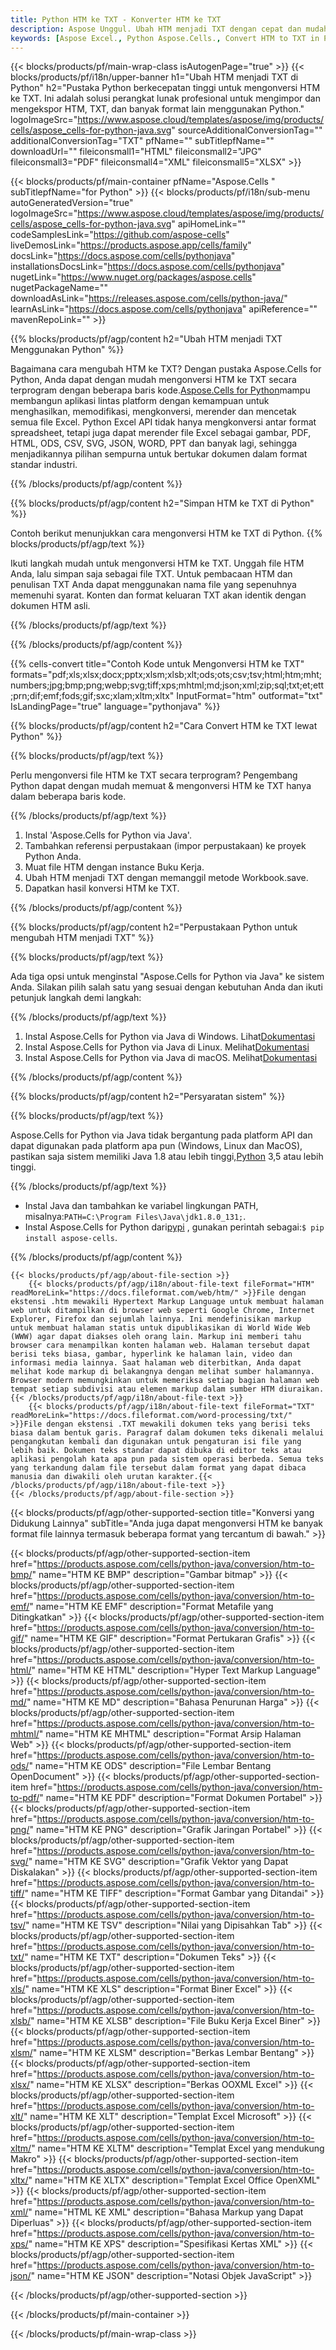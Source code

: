 ```yaml
---
title: Python HTM ke TXT - Konverter HTM ke TXT
description: Aspose Unggul. Ubah HTM menjadi TXT dengan cepat dan mudah menggunakan Aspose.Cells. Python HTM menjadi TXT. Python Simpan HTM menjadi TXT. Simpan HTM sebagai TXT menggunakan Python.
keywords: [Aspose Excel., Python Aspose.Cells., Convert HTM to TXT in Python., Save HTM to TXT using Python., Python HTM to TXT saveformat., HTM to TXT Converter., Python Save HTM as TXT]
---
```

{{< blocks/products/pf/main-wrap-class isAutogenPage="true" >}}
{{< blocks/products/pf/i18n/upper-banner h1="Ubah HTM menjadi TXT di Python" h2="Pustaka Python berkecepatan tinggi untuk mengonversi HTM ke TXT. Ini adalah solusi perangkat lunak profesional untuk mengimpor dan mengekspor HTM, TXT, dan banyak format lain menggunakan Python." logoImageSrc="https://www.aspose.cloud/templates/aspose/img/products/cells/aspose_cells-for-python-java.svg" sourceAdditionalConversionTag="" additionalConversionTag="TXT" pfName="" subTitlepfName="" downloadUrl="" fileiconsmall1="HTML" fileiconsmall2="JPG" fileiconsmall3="PDF" fileiconsmall4="XML" fileiconsmall5="XLSX" >}}

{{< blocks/products/pf/main-container pfName="Aspose.Cells " subTitlepfName="for Python" >}}
{{< blocks/products/pf/i18n/sub-menu autoGeneratedVersion="true" logoImageSrc="https://www.aspose.cloud/templates/aspose/img/products/cells/aspose_cells-for-python-java.svg" apiHomeLink="" codeSamplesLink="https://github.com/aspose-cells" liveDemosLink="https://products.aspose.app/cells/family" docsLink="https://docs.aspose.com/cells/pythonjava" installationsDocsLink="https://docs.aspose.com/cells/pythonjava" nugetLink="https://www.nuget.org/packages/aspose.cells" nugetPackageName="" downloadAsLink="https://releases.aspose.com/cells/python-java/" learnAsLink="https://docs.aspose.com/cells/pythonjava" apiReference="" mavenRepoLink="" >}}


{{% blocks/products/pf/agp/content h2="Ubah HTM menjadi TXT Menggunakan Python" %}}

 Bagaimana cara mengubah HTM ke TXT? Dengan pustaka Aspose.Cells for Python, Anda dapat dengan mudah mengonversi HTM ke TXT secara terprogram dengan beberapa baris kode.[Aspose.Cells for Python](https://pypi.org/project/aspose-cells)mampu membangun aplikasi lintas platform dengan kemampuan untuk menghasilkan, memodifikasi, mengkonversi, merender dan mencetak semua file Excel. Python Excel API tidak hanya mengkonversi antar format spreadsheet, tetapi juga dapat merender file Excel sebagai gambar, PDF, HTML, ODS, CSV, SVG, JSON, WORD, PPT dan banyak lagi, sehingga menjadikannya pilihan sempurna untuk bertukar dokumen dalam format standar industri.
 
{{% /blocks/products/pf/agp/content %}}

{{% blocks/products/pf/agp/content h2="Simpan HTM ke TXT di Python" %}}

Contoh berikut menunjukkan cara mengonversi HTM ke TXT di Python.
{{% blocks/products/pf/agp/text %}}

Ikuti langkah mudah untuk mengonversi HTM ke TXT. Unggah file HTM Anda, lalu simpan saja sebagai file TXT. Untuk pembacaan HTM dan penulisan TXT Anda dapat menggunakan nama file yang sepenuhnya memenuhi syarat. Konten dan format keluaran TXT akan identik dengan dokumen HTM asli.

{{% /blocks/products/pf/agp/text %}}

{{% /blocks/products/pf/agp/content %}}

{{% cells-convert title="Contoh Kode untuk Mengonversi HTM ke TXT" formats="pdf;xls;xlsx;docx;pptx;xlsm;xlsb;xlt;ods;ots;csv;tsv;html;htm;mht;numbers;jpg;bmp;png;webp;svg;tiff;xps;mhtml;md;json;xml;zip;sql;txt;et;ett;prn;dif;emf;fods;gif;sxc;xlam;xltm;xltx" InputFormat="htm" outformat="txt" IsLandingPage="true" language="pythonjava" %}}

{{% blocks/products/pf/agp/content h2="Cara Convert HTM ke TXT lewat Python" %}}

{{% blocks/products/pf/agp/text %}}

Perlu mengonversi file HTM ke TXT secara terprogram? Pengembang Python dapat dengan mudah memuat & mengonversi HTM ke TXT hanya dalam beberapa baris kode.

{{% /blocks/products/pf/agp/text %}}

1.  Instal 'Aspose.Cells for Python via Java'.
1.  Tambahkan referensi perpustakaan (impor perpustakaan) ke proyek Python Anda.
1.  Muat file HTM dengan instance Buku Kerja.
1.  Ubah HTM menjadi TXT dengan memanggil metode Workbook.save.
1.  Dapatkan hasil konversi HTM ke TXT.

{{% /blocks/products/pf/agp/content %}}

{{% blocks/products/pf/agp/content h2="Perpustakaan Python untuk mengubah HTM menjadi TXT" %}}

{{% blocks/products/pf/agp/text %}}

Ada tiga opsi untuk menginstal "Aspose.Cells for Python via Java" ke sistem Anda. Silakan pilih salah satu yang sesuai dengan kebutuhan Anda dan ikuti petunjuk langkah demi langkah:

{{% /blocks/products/pf/agp/text %}}

1.  Instal Aspose.Cells for Python via Java di Windows. Lihat[Dokumentasi](https://docs.aspose.com/cells/python-java/getting-started/#windows)
1.  Instal Aspose.Cells for Python via Java di Linux. Melihat[Dokumentasi](https://docs.aspose.com/cells/python-java/getting-started/#linux)
1.  Instal Aspose.Cells for Python via Java di macOS. Melihat[Dokumentasi](https://docs.aspose.com/cells/python-java/getting-started/#macos)

{{% /blocks/products/pf/agp/content %}}

{{% blocks/products/pf/agp/content h2="Persyaratan sistem" %}}

{{% blocks/products/pf/agp/text %}}

 Aspose.Cells for Python via Java tidak bergantung pada platform API dan dapat digunakan pada platform apa pun (Windows, Linux dan MacOS), pastikan saja sistem memiliki Java 1.8 atau lebih tinggi,[Python](https://www.python.org/downloads/) 3,5 atau lebih tinggi.
 
{{% /blocks/products/pf/agp/text %}}

-  Instal Java dan tambahkan ke variabel lingkungan PATH, misalnya:<code>PATH=C:\Program Files\Java\jdk1.8.0_131;</code>.
-  Instal Aspose.Cells for Python dari<a href="https://pypi.org/project/aspose-cells/">pypi</a> , gunakan perintah sebagai:<code>$ pip install aspose-cells</code>.

{{% /blocks/products/pf/agp/content %}}

<!-- aboutfile Starts -->
    {{< blocks/products/pf/agp/about-file-section >}}
        {{< blocks/products/pf/agp/i18n/about-file-text fileFormat="HTM" readMoreLink="https://docs.fileformat.com/web/htm/" >}}File dengan ekstensi .htm mewakili Hypertext Markup Language untuk membuat halaman web untuk ditampilkan di browser web seperti Google Chrome, Internet Explorer, Firefox dan sejumlah lainnya. Ini mendefinisikan markup untuk membuat halaman statis untuk dipublikasikan di World Wide Web (WWW) agar dapat diakses oleh orang lain. Markup ini memberi tahu browser cara menampilkan konten halaman web. Halaman tersebut dapat berisi teks biasa, gambar, hyperlink ke halaman lain, video dan informasi media lainnya. Saat halaman web diterbitkan, Anda dapat melihat kode markup di belakangnya dengan melihat sumber halamannya. Browser modern memungkinkan untuk memeriksa setiap bagian halaman web tempat setiap subdivisi atau elemen markup dalam sumber HTM diuraikan.{{< /blocks/products/pf/agp/i18n/about-file-text >}}
        {{< blocks/products/pf/agp/i18n/about-file-text fileFormat="TXT" readMoreLink="https://docs.fileformat.com/word-processing/txt/" >}}File dengan ekstensi .TXT mewakili dokumen teks yang berisi teks biasa dalam bentuk garis. Paragraf dalam dokumen teks dikenali melalui pengangkutan kembali dan digunakan untuk pengaturan isi file yang lebih baik. Dokumen teks standar dapat dibuka di editor teks atau aplikasi pengolah kata apa pun pada sistem operasi berbeda. Semua teks yang terkandung dalam file tersebut dalam format yang dapat dibaca manusia dan diwakili oleh urutan karakter.{{< /blocks/products/pf/agp/i18n/about-file-text >}}
    {{< /blocks/products/pf/agp/about-file-section >}}
<!-- aboutfile Ends -->

{{< blocks/products/pf/agp/other-supported-section title="Konversi yang Didukung Lainnya" subTitle="Anda juga dapat mengonversi HTM ke banyak format file lainnya termasuk beberapa format yang tercantum di bawah." >}}

{{< blocks/products/pf/agp/other-supported-section-item href="https://products.aspose.com/cells/python-java/conversion/htm-to-bmp/" name="HTM KE BMP" description="Gambar bitmap" >}}
{{< blocks/products/pf/agp/other-supported-section-item href="https://products.aspose.com/cells/python-java/conversion/htm-to-emf/" name="HTM KE EMF" description="Format Metafile yang Ditingkatkan" >}}
{{< blocks/products/pf/agp/other-supported-section-item href="https://products.aspose.com/cells/python-java/conversion/htm-to-gif/" name="HTM KE GIF" description="Format Pertukaran Grafis" >}}
{{< blocks/products/pf/agp/other-supported-section-item href="https://products.aspose.com/cells/python-java/conversion/htm-to-html/" name="HTM KE HTML" description="Hyper Text Markup Language" >}}
{{< blocks/products/pf/agp/other-supported-section-item href="https://products.aspose.com/cells/python-java/conversion/htm-to-md/" name="HTM KE MD" description="Bahasa Penurunan Harga" >}}
{{< blocks/products/pf/agp/other-supported-section-item href="https://products.aspose.com/cells/python-java/conversion/htm-to-mhtml/" name="HTM KE MHTML" description="Format Arsip Halaman Web" >}}
{{< blocks/products/pf/agp/other-supported-section-item href="https://products.aspose.com/cells/python-java/conversion/htm-to-ods/" name="HTM KE ODS" description="File Lembar Bentang OpenDocument" >}}
{{< blocks/products/pf/agp/other-supported-section-item href="https://products.aspose.com/cells/python-java/conversion/htm-to-pdf/" name="HTM KE PDF" description="Format Dokumen Portabel" >}}
{{< blocks/products/pf/agp/other-supported-section-item href="https://products.aspose.com/cells/python-java/conversion/htm-to-png/" name="HTM KE PNG" description="Grafik Jaringan Portabel" >}}
{{< blocks/products/pf/agp/other-supported-section-item href="https://products.aspose.com/cells/python-java/conversion/htm-to-svg/" name="HTM KE SVG" description="Grafik Vektor yang Dapat Diskalakan" >}}
{{< blocks/products/pf/agp/other-supported-section-item href="https://products.aspose.com/cells/python-java/conversion/htm-to-tiff/" name="HTM KE TIFF" description="Format Gambar yang Ditandai" >}}
{{< blocks/products/pf/agp/other-supported-section-item href="https://products.aspose.com/cells/python-java/conversion/htm-to-tsv/" name="HTM KE TSV" description="Nilai yang Dipisahkan Tab" >}}
{{< blocks/products/pf/agp/other-supported-section-item href="https://products.aspose.com/cells/python-java/conversion/htm-to-txt/" name="HTM KE TXT" description="Dokumen Teks" >}}
{{< blocks/products/pf/agp/other-supported-section-item href="https://products.aspose.com/cells/python-java/conversion/htm-to-xls/" name="HTM KE XLS" description="Format Biner Excel" >}}
{{< blocks/products/pf/agp/other-supported-section-item href="https://products.aspose.com/cells/python-java/conversion/htm-to-xlsb/" name="HTM KE XLSB" description="File Buku Kerja Excel Biner" >}}
{{< blocks/products/pf/agp/other-supported-section-item href="https://products.aspose.com/cells/python-java/conversion/htm-to-xlsm/" name="HTM KE XLSM" description="Berkas Lembar Bentang" >}}
{{< blocks/products/pf/agp/other-supported-section-item href="https://products.aspose.com/cells/python-java/conversion/htm-to-xlsx/" name="HTM KE XLSX" description="Berkas OOXML Excel" >}}
{{< blocks/products/pf/agp/other-supported-section-item href="https://products.aspose.com/cells/python-java/conversion/htm-to-xlt/" name="HTM KE XLT" description="Templat Excel Microsoft" >}}
{{< blocks/products/pf/agp/other-supported-section-item href="https://products.aspose.com/cells/python-java/conversion/htm-to-xltm/" name="HTM KE XLTM" description="Templat Excel yang mendukung Makro" >}}
{{< blocks/products/pf/agp/other-supported-section-item href="https://products.aspose.com/cells/python-java/conversion/htm-to-xltx/" name="HTM KE XLTX" description="Templat Excel Office OpenXML" >}}
{{< blocks/products/pf/agp/other-supported-section-item href="https://products.aspose.com/cells/python-java/conversion/htm-to-xml/" name="HTML KE XML" description="Bahasa Markup yang Dapat Diperluas" >}}
{{< blocks/products/pf/agp/other-supported-section-item href="https://products.aspose.com/cells/python-java/conversion/htm-to-xps/" name="HTM KE XPS" description="Spesifikasi Kertas XML" >}}
{{< blocks/products/pf/agp/other-supported-section-item href="https://products.aspose.com/cells/python-java/conversion/htm-to-json/" name="HTM KE JSON" description="Notasi Objek JavaScript" >}}

{{< /blocks/products/pf/agp/other-supported-section >}}

{{< /blocks/products/pf/main-container >}}
    
{{< /blocks/products/pf/main-wrap-class >}}
